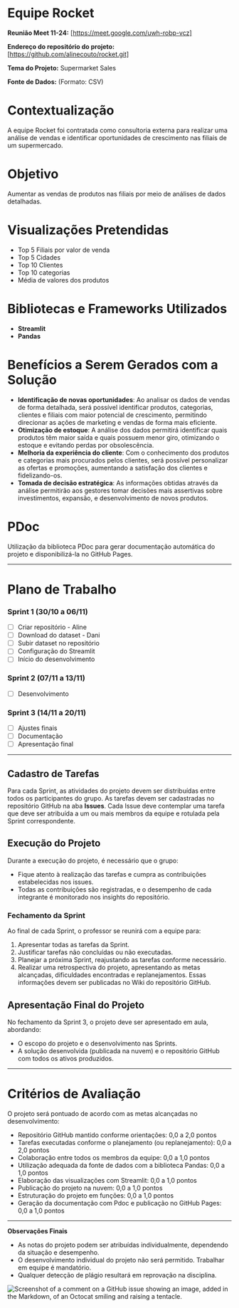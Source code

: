 # Equipe Rocket

**Reunião Meet 11-24:** [https://meet.google.com/uwh-robp-vcz]

**Endereço do repositório do projeto:** [https://github.com/alinecouto/rocket.git]

**Tema do Projeto:** Supermarket Sales

**Fonte de Dados:**  (Formato: CSV)

# Contextualização
A equipe Rocket foi contratada como consultoria externa para realizar uma análise de vendas e identificar oportunidades de crescimento nas filiais de um supermercado.

# Objetivo
Aumentar as vendas de produtos nas filiais por meio de análises de dados detalhadas.

# Visualizações Pretendidas
- Top 5 Filiais por valor de venda
- Top 5 Cidades
- Top 10 Clientes
- Top 10 categorias
- Média de valores dos produtos

# Bibliotecas e Frameworks Utilizados
- **Streamlit**
- **Pandas**

# Benefícios a Serem Gerados com a Solução
- **Identificação de novas oportunidades**: Ao analisar os dados de vendas de forma detalhada, será possível identificar produtos, categorias, clientes e filiais com maior potencial de crescimento, permitindo direcionar as ações de marketing e vendas de forma mais eficiente.
- **Otimização de estoque**: A análise dos dados permitirá identificar quais produtos têm maior saída e quais possuem menor giro, otimizando o estoque e evitando perdas por obsolescência.
- **Melhoria da experiência do cliente**: Com o conhecimento dos produtos e categorias mais procurados pelos clientes, será possível personalizar as ofertas e promoções, aumentando a satisfação dos clientes e fidelizando-os.
- **Tomada de decisão estratégica**: As informações obtidas através da análise permitirão aos gestores tomar decisões mais assertivas sobre investimentos, expansão, e desenvolvimento de novos produtos.

# PDoc
Utilização da biblioteca PDoc para gerar documentação automática do projeto e disponibilizá-la no GitHub Pages.

---

# Plano de Trabalho

### Sprint 1 (30/10 a 06/11)
- [ ] Criar repositório - Aline
- [ ] Download do dataset - Dani
- [ ] Subir dataset no repositório
- [ ] Configuração do Streamlit
- [ ] Início do desenvolvimento

### Sprint 2 (07/11 a 13/11)
- [ ] Desenvolvimento

### Sprint 3 (14/11 a 20/11)
- [ ] Ajustes finais
- [ ] Documentação
- [ ] Apresentação final

---

## Cadastro de Tarefas

Para cada Sprint, as atividades do projeto devem ser distribuídas entre todos os participantes do grupo. As tarefas devem ser cadastradas no repositório GitHub na aba **Issues**. Cada Issue deve contemplar uma tarefa que deve ser atribuída a um ou mais membros da equipe e rotulada pela Sprint correspondente.

## Execução do Projeto

Durante a execução do projeto, é necessário que o grupo:

- Fique atento à realização das tarefas e cumpra as contribuições estabelecidas nos issues.
- Todas as contribuições são registradas, e o desempenho de cada integrante é monitorado nos insights do repositório.

### Fechamento da Sprint
Ao final de cada Sprint, o professor se reunirá com a equipe para:

1. Apresentar todas as tarefas da Sprint.
2. Justificar tarefas não concluídas ou não executadas.
3. Planejar a próxima Sprint, reajustando as tarefas conforme necessário.
4. Realizar uma retrospectiva do projeto, apresentando as metas alcançadas, dificuldades encontradas e replanejamentos. Essas informações devem ser publicadas no Wiki do repositório GitHub.

## Apresentação Final do Projeto

No fechamento da Sprint 3, o projeto deve ser apresentado em aula, abordando:

- O escopo do projeto e o desenvolvimento nas Sprints.
- A solução desenvolvida (publicada na nuvem) e o repositório GitHub com todos os ativos produzidos.

---

# Critérios de Avaliação

O projeto será pontuado de acordo com as metas alcançadas no desenvolvimento:

- Repositório GitHub mantido conforme orientações: 0,0 a 2,0 pontos
- Tarefas executadas conforme o planejamento (ou replanejamento): 0,0 a 2,0 pontos
- Colaboração entre todos os membros da equipe: 0,0 a 1,0 pontos
- Utilização adequada da fonte de dados com a biblioteca Pandas: 0,0 a 1,0 pontos
- Elaboração das visualizações com Streamlit: 0,0 a 1,0 pontos
- Publicação do projeto na nuvem: 0,0 a 1,0 pontos
- Estruturação do projeto em funções: 0,0 a 1,0 pontos
- Geração da documentação com Pdoc e publicação no GitHub Pages: 0,0 a 1,0 pontos

---

**Observações Finais**

- As notas do projeto podem ser atribuídas individualmente, dependendo da situação e desempenho.
- O desenvolvimento individual do projeto não será permitido. Trabalhar em equipe é mandatório.
- Qualquer detecção de plágio resultará em reprovação na disciplina.


![Screenshot of a comment on a GitHub issue showing an image, added in the Markdown, of an Octocat smiling and raising a tentacle.](https://myoctocat.com/assets/images/base-octocat.svg)


